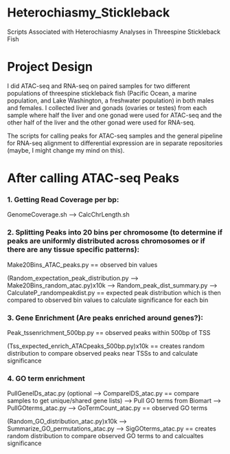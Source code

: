 # Heterochiasmy_Stickleback
Scripts Associated with Heterochiasmy Analyses in Threespine Stickleback Fish

# Project Design

I did ATAC-seq and RNA-seq on paired samples for two different populations of threespine stickleback fish (Pacific Ocean, a marine population, and Lake Washington, a freshwater population) in both males and females. I collected liver and gonads (ovaries or testes) from each sample where half the liver and one gonad were used for ATAC-seq and the other half of the liver and the other gonad were used for RNA-seq.

The scripts for calling peaks for ATAC-seq samples and the general pipeline for RNA-seq alignment to differential expression are in separate repositories (maybe, I might change my mind on this).


# After calling ATAC-seq Peaks
### 1. Getting Read Coverage per bp:
   GenomeCoverage.sh --> CalcChrLength.sh
   
### 2. Splitting Peaks into 20 bins per chromosome (to determine if peaks are uniformly distributed across chromosomes or if there are any tissue specific patterns):
   Make20Bins_ATAC_peaks.py == observed bin values
   
   (Random_expectation_peak_distribution.py --> Make20Bins_random_atac.py)x10k --> Random_peak_dist_summary.py -->        CalculateP_randompeakdist.py == expected peak distribution which is then compared to observed bin values to calculate significance for each bin
   
### 3. Gene Enrichment (Are peaks enriched around genes?):
   Peak_tssenrichment_500bp.py == observed peaks within 500bp of TSS
   
   (Tss_expected_enrich_ATACpeaks_500bp.py)x10k == creates random distribution to compare observed peaks near TSSs to and calculate significance
### 4. GO term enrichment
   PullGeneIDs_atac.py (optional --> CompareIDS_atac.py == compare samples to get unique/shared gene lists) --> Pull GO terms from Biomart --> PullGOterms_atac.py --> GoTermCount_atac.py == observed GO terms
   
   (Random_GO_distribution_atac.py)x10k --> Summarize_GO_permutations_atac.py --> SigGOterms_atac.py == creates random distribution to compare observed GO terms to and calcualtes significance
